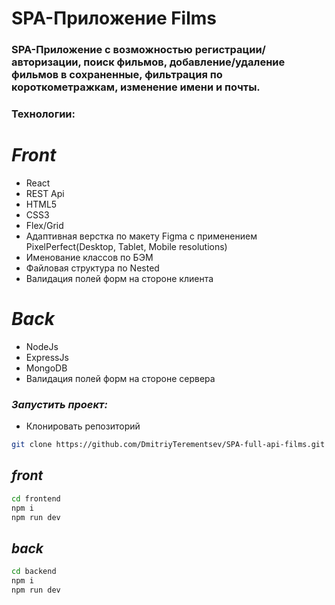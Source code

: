 # SPA-Приложение Films

### SPA-Приложение с возможностью регистрации/авторизации, поиск фильмов, добавление/удаление фильмов в сохраненные, фильтрация по короткометражкам, изменение имени и почты.

### Технологии:
# *Front*
* React
* REST Api
* HTML5
* CSS3
* Flex/Grid
* Адаптивная верстка по макету Figma с применением PixelPerfect(Desktop, Tablet, Mobile resolutions)
* Именование классов по БЭМ
* Файловая структура по Nested
* Валидация полей форм на стороне клиента
# *Back*
* NodeJs
* ExpressJs
* MongoDB
* Валидация полей форм на стороне сервера

### *Запустить проект:*
* Клонировать репозиторий
``` bash
git clone https://github.com/DmitriyTerementsev/SPA-full-api-films.git        
```

## *front*
``` bash
cd frontend
npm i
npm run dev
``` 

## *back*
``` bash
cd backend
npm i
npm run dev
```


